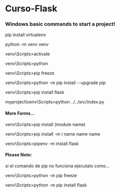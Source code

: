# Curso-Flask


### Windows basic commands to start a project!

pip install virtualenv

python -m venv venv

venv\Scripts>activate

venv\Scripts>python

venv\Scripts>pip freeze

venv\Scripts>python -m pip install --upgrade pip

venv\Scripts>pip install flask

myproject\venv\Scripts>python ../../src/index.py


#### More Forms...

venv\Scripts>pip install (module name)

venv\Scripts>pip install -m  i name name name

venv\Scripts>pipenv -m install flask


#### Please Note: 

si el comando de pip no funciona ejecutalo como...

venv\Scripts>python -m pip freeze

venv\Scripts>python -m pip install flask


